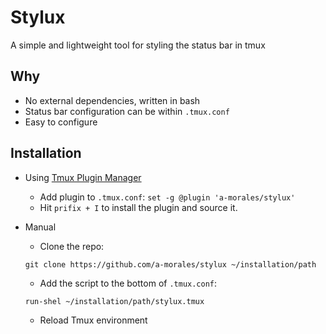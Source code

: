 Stylux
======

A simple and lightweight tool for styling the status bar in tmux

Why
---
  - No external dependencies, written in bash
  - Status bar configuration can be within `.tmux.conf`
  - Easy to configure

Installation
------------
- Using [Tmux Plugin Manager](https://github.com/tmux-plugins/tpm)
  - Add plugin to `.tmux.conf`: `set -g @plugin 'a-morales/stylux'`
  - Hit `prifix + I` to install the plugin and source it.
- Manual
  - Clone the repo:
  ```
  git clone https://github.com/a-morales/stylux ~/installation/path
  ```

  - Add the script to the bottom of `.tmux.conf`:
  ```
  run-shel ~/installation/path/stylux.tmux
  ```
  - Reload Tmux environment
